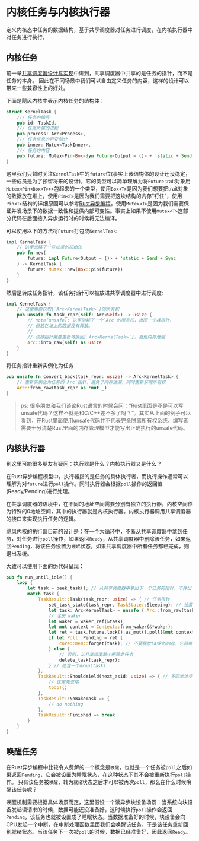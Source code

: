 # 内核任务与内核执行器
定义内核态中任务的数据结构，基于共享调度器对任务进行调度，在内核执行器中对任务进行执行。

## 内核任务
前一章[共享调度器设计与实现](./第二章-共享调度器设计与实现.md)中讲到，共享调度器中共享的是任务的指针，而不是任务的本身。
因此在不同场景中我们可以自由定义任务的内容，这样的设计可以带来一些兼容性上的好处。

下面是飓风内核中表示内核任务的结构体：  
```Rust
struct KernelTask {
    /// 任务的编号
    pub id: TaskId,
    /// 任务所属的进程
    pub process: Arc<Process>,
    /// 任务信息的可变部分
    pub inner: Mutex<TaskInner>,
    /// 任务的内容
    pub future: Mutex<Pin<Box<dyn Future<Output = ()> + 'static + Send + Sync>>>, // 用UnsafeCell代替Mutex会好一点
}
```

这里我们只暂时关注`KernelTask`中的`future`位(事实上该结构体的设计还没稳定，一些成员是为了预留将来的设计)，它的类型可以简单理解为将`Future` trait对象用`Mutex<Pin<Box<T>>>`包起来的一个类型，使用`Box<T>`是因为我们想要把trait对象的数据放在堆上，使用`Pin<T>`是因为我们需要把这块结构的内存“钉住”，使用`Pin<T>`结构的详细原因可以参考[Rust异步编程](https://rust-lang.github.io/async-book/04_pinning/01_chapter.html)。使用`Mutex<T>`是因为我们需要保证并发场景下的数据一致性和提供内部可变性。事实上如果不使用`Mutex<T>`这部分代码在后面接入异步运行时的时候将无法编译。

可以使用以下的方法将`Future`打包成`KernelTask`:  
```Rust
impl KernelTask {
    // 这里忽略了一些成员的初始化
    pub fn new(
        future: impl Future<Output = ()> + 'static + Send + Sync
    ) -> KernelTask {
        future: Mutex::new(Box::pin(future))
    }
}
```

然后是转成任务指针，该任务指针可以被放进共享调度器中进行调度:  
```Rust
impl KernelTask {
    // 这里需要获取[`Arc<KernelTask>`]的所有权
    pub unsafe fn task_repr(self: Arc<Self>) -> usize {
        // note(unsafe): 这里消耗了一个`Arc`的所有权，返回一个裸指针，
        // 但放在堆上的数据没有释放。
        //
        // 该裸指针需要重新转换回[`Arc<KernelTask>`]，避免内存泄漏
        Arc::into_raw(self) as usize
    }
}
```

将任务指针重新实例化为任务：  
```Rust
pub unsafe fn convert_back(task_repr: usize) -> Arc<KernelTask> {
    // 重新实例化为任务的`Arc`指针，避免了内存泄漏，同时重新获得所有权
    Arc::from_raw(task_repr as *mut _)
}
```

> ps: 很多朋友和我们谈论Rust语言的时候会问：“Rust里面是不是可以写unsafe代码？这样不就是和C/C++差不多了吗？”。其实从上面的例子可以看到，在Rust里面使用unsafe代码并不代表完全脱离所有权系统，编写者需要十分清楚Rust里面的内存管理模型才能写出正确执行的unsafe代码。

## 内核执行器
到这里可能很多朋友有疑问：执行器是什么？内核执行器又是什么？

在Rust异步编程模型中，执行器指的是任务的具体执行者，而执行操作通常可以理解为对`future`进行`poll`操作。同时执行器会根据`poll`操作的返回值(Ready/Pending)进行处理。

在共享调度器的语境中，在不同的地址空间需要分别有独立的执行器，内核空间作为特殊的0地址空间，其中的执行器就是内核执行器。内核执行器调用共享调度器的接口来实现执行任务的逻辑。

飓风内核的执行器目前的设计是：在一个大循环中，不断从共享调度器中拿到任务，对任务进行`poll`操作，如果返回`Ready`，从共享调度器中删除该任务，如果返回`Pending`，将该任务设置为`睡眠`状态。如果共享调度器中所有任务都已完成，则退出系统。

大致可以使用下面的伪代码呈现：  
```Rust
pub fn run_until_idle() {
    loop {
        let task = peek_task(); // 从共享调度器中拿出下一个任务的指针，不弹出
        match task {
            TaskResult::Task(task_repr: usize) => { // 任务指针
                set_task_state(task_repr, TaskState::Sleeping); // 设置任务的状态为睡眠
                let task: Arc<KernelTask> = unsafe { Arc::from_raw(task_repr as *mut _) };
                // 注册 waker
                let waker = waker_ref(&task);
                let mut context = Context::from_waker(&*waker);
                let ret = task.future.lock().as_mut().poll(&mut context);
                if let Poll::Pending = ret {
                    core::mem::forget(task); // 不要释放task的内存，它将继续保存在内存中被使用
                } else {
                    // 否则，从共享调度器中删除此任务
                    delete_task(task_repr);
                } // 隐含一个drop(task)
            },
            TaskResult::ShouldYield(next_asid: usize) => { // 不同地址空间的任务，需要切换地址空间
                // 这里先忽略
                todo!()
            },
            TaskResult::NoWakeTask => {
                // do nothing
            },
            TaskResult::Finished => break
        }
    }
}
```

## 唤醒任务
在Rust异步编程中比较令人费解的一个概念是`唤醒`，也就是一个任务被`poll`之后如果返回`Pending`，它会被设置为睡眠状态，在这种状态下其不会被重新执行`poll`操作。
只有该任务被`唤醒`，转为`就绪`状态之后才可以被再次`poll`，那么在什么时候唤醒该任务呢？

唤醒机制需要根据具体场景而定，这里假设一个读异步块设备场景：当系统向块设备发起读请求的时候，数据可能还没准备好，这时候执行`poll`操作会返回`Pending`，该任务也就被设置成了睡眠状态。当数据准备好的时候，块设备会向CPU发起一个中断，在中断处理函数里面我们会唤醒该任务，于是该任务重新回到就绪状态。当该任务下一次被`poll`的时候，数据已经准备好，因此返回`Ready`。



